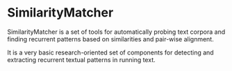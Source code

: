# SimilarityMatcher
SimilarityMatcher is a set of tools for automatically probing text corpora 
and finding recurrent patterns based on similarities and pair-wise alignment. 

It is a very basic research-oriented set of components for detecting and extracting recurrent 
textual patterns in running text.
